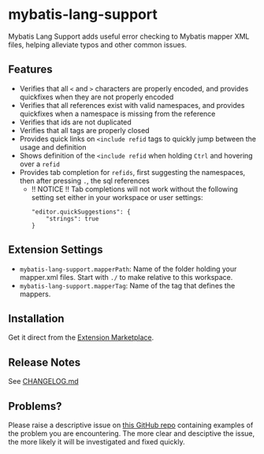 # mybatis-lang-support
Mybatis Lang Support adds useful error checking to Mybatis mapper XML files, helping alleviate typos and other common issues.

## Features
* Verifies that all `<` and `>` characters are properly encoded, and provides quickfixes when they are not properly encoded
* Verifies that all references exist with valid namespaces, and provides quickfixes when a namespace is missing from the reference
* Verifies that ids are not duplicated
* Verifies that all tags are properly closed
* Provides quick links on `<include refid` tags to quickly jump between the usage and definition
* Shows definition of the `<include refid` when holding `Ctrl` and hovering over a `refid`
* Provides tab completion for `refids`, first suggesting the namespaces, then after pressing `.`, the sql references
  * !! NOTICE !! Tab completions will not work without the following setting set either in your workspace or user settings:
	```
	"editor.quickSuggestions": {
		"strings": true
	}
	```

## Extension Settings
* `mybatis-lang-support.mapperPath`: Name of the folder holding your mapper.xml files. Start with `./` to make relative to this workspace.
* `mybatis-lang-support.mapperTag`: Name of the tag that defines the mappers.

## Installation
Get it direct from the [Extension Marketplace](https://marketplace.visualstudio.com/items?itemName=ean-milligan.mybatis-lang-support).

## Release Notes
See [CHANGELOG.md](./CHANGELOG.md)

## Problems?
Please raise a descriptive issue on [this GitHub repo](https://github.com/Burn-E99/mybatis-lang-support/issues) containing examples of the problem you are encountering.  The more clear and desciptive the issue, the more likely it will be investigated and fixed quickly.
